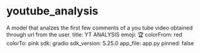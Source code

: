 # youtube_analysis
A model that analzes the first few comments of a you tube video obtained through url from the user.
title: YT ANALYSIS
emoji: 🏆
colorFrom: red
colorTo: pink
sdk: gradio
sdk_version: 5.25.0
app_file: app.py
pinned: false
